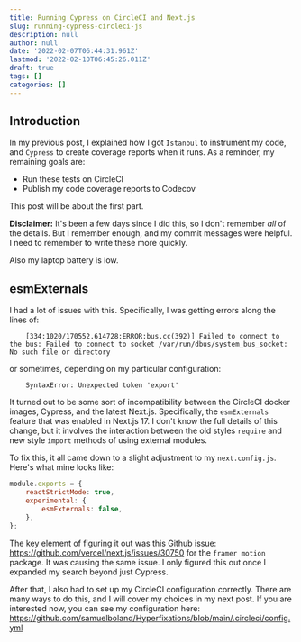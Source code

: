 ```yaml
---
title: Running Cypress on CircleCI and Next.js
slug: running-cypress-circleci-js
description: null
author: null
date: '2022-02-07T06:44:31.961Z'
lastmod: '2022-02-10T06:45:26.011Z'
draft: true
tags: []
categories: []
---
```


## Introduction

In my previous post, I explained how I got `Istanbul` to instrument my code, and `Cypress` to create coverage reports when it runs. As a reminder, my remaining goals are:

-   Run these tests on CircleCI
-   Publish my code coverage reports to Codecov

This post will be about the first part.

**Disclaimer:** It's been a few days since I did this, so I don't remember _all_ of the details. But I remember enough, and my commit messages were helpful. I need to remember to write these more quickly.

Also my laptop battery is low.

## esmExternals

I had a lot of issues with this. Specifically, I was getting errors along the lines of:

```
    [334:1020/170552.614728:ERROR:bus.cc(392)] Failed to connect to the bus: Failed to connect to socket /var/run/dbus/system_bus_socket: No such file or directory
```

or sometimes, depending on my particular configuration:

```
    SyntaxError: Unexpected token 'export'
```

It turned out to be some sort of incompatibility between the CircleCI docker images, Cypress, and the latest Next.js. Specifically, the `esmExternals` feature that was enabled in Next.js 17. I don't know the full details of this change, but it involves the interaction between the old styles `require` and new style `import` methods of using external modules.

To fix this, it all came down to a slight adjustment to my `next.config.js`. Here's what mine looks like:

```js
module.exports = {
    reactStrictMode: true,
    experimental: {
        esmExternals: false,
    },
};
```

The key element of figuring it out was this Github issue: https://github.com/vercel/next.js/issues/30750 for the `framer motion` package. It was causing the same issue. I only figured this out once I expanded my search beyond just Cypress.

After that, I also had to set up my CircleCI configuration correctly. There are many ways to do this, and I will cover my choices in my next post. If you are interested now, you can see my configuration here: https://github.com/samuelboland/Hyperfixations/blob/main/.circleci/config.yml
